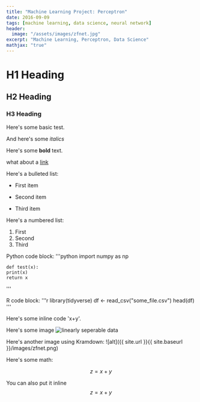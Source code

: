 ```yaml
---
title: "Machine Learning Project: Perceptron"
date: 2016-09-09
tags: [machine learning, data science, neural network]
header:
  image: "/assets/images/zfnet.jpg"
excerpt: "Machine Learning, Perceptron, Data Science"
mathjax: "true"
---
```


# H1 Heading

## H2 Heading

### H3 Heading

Here's some basic test.

And here's some *italics*

Here's some **bold** text.

what about a [link](http://github.eganji/)

Here's a bulleted list:
* First item
+ Second item
- Third item


Here's a numbered list:
1. First
2. Second
3. Third

Python code block:
'''python
	import numpy as np

	def test(x):
	print(x)
	return x
'''

R code block:
'''r
library(tidyverse)
df <- read_csv("some_file.csv")
head(df)
'''

Here's some inline code 'x+y'.

Here's some image
<img src="{{ site.url }}{{ site.baseurl }}/images/zfnet.png" alt="linearly seperable data">

Here's another image using Kramdown:
![alt]({{ site.url }}{{ site.baseurl }}/images/zfnet.png)

Here's some math:

$$z=x+y$$

You can also put it inline $$z=x+y$$

